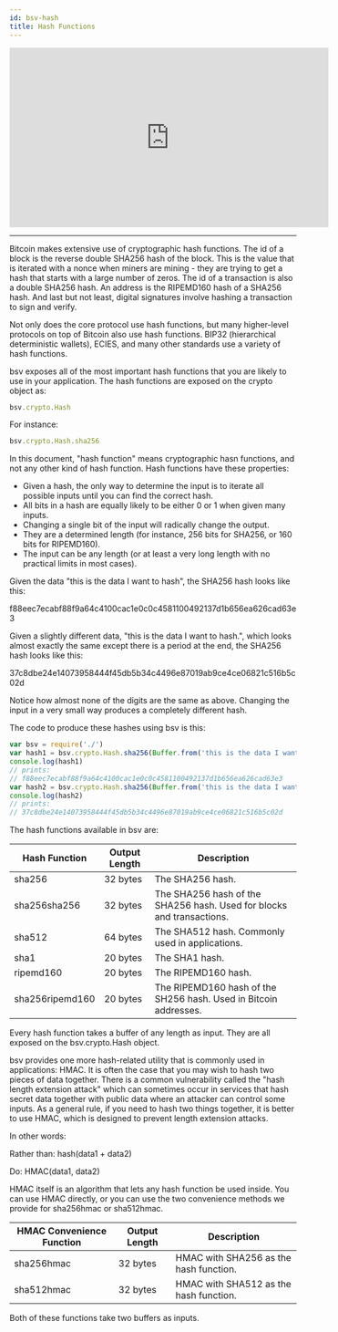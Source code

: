 ```yaml
---
id: bsv-hash
title: Hash Functions
---
```


<iframe width="560" height="315" src="https://www.youtube.com/embed/Oviz0k3OHNU" frameborder="0" allow="accelerometer; autoplay; encrypted-media; gyroscope; picture-in-picture" allowfullscreen></iframe>

---------------------

Bitcoin makes extensive use of cryptographic hash functions. The id of a block
is the reverse double SHA256 hash of the block. This is the value that is
iterated with a nonce when miners are mining - they are trying to get a hash
that starts with a large number of zeros. The id of a transaction is also a
double SHA256 hash. An address is the RIPEMD160 hash of a SHA256 hash. And last
but not least, digital signatures involve hashing a transaction to sign and
verify.

Not only does the core protocol use hash functions, but many higher-level
protocols on top of Bitcoin also use hash functions. BIP32 (hierarchical
deterministic wallets), ECIES, and many other standards use a variety of hash
functions.

bsv exposes all of the most important hash functions that you are likely to use
in your application. The hash functions are exposed on the crypto object as:

```javascript
bsv.crypto.Hash
```

For instance:

```javascript
bsv.crypto.Hash.sha256
```

In this document, "hash function" means cryptographic hasn functions, and not
any other kind of hash function. Hash functions have these properties:

* Given a hash, the only way to determine the input is to iterate all possible inputs until you can find the correct hash.
* All bits in a hash are equally likely to be either 0 or 1 when given many inputs.
* Changing a single bit of the input will radically change the output.
* They are a determined length (for instance, 256 bits for SHA256, or 160 bits for RIPEMD160).
* The input can be any length (or at least a very long length with no practical limits in most cases).

Given the data "this is the data I want to hash", the SHA256 hash looks like this:

f88eec7ecabf88f9a64c4100cac1e0c0c4581100492137d1b656ea626cad63e3

Given a slightly different data, "this is the data I want to hash.", which looks
almost exactly the same except there is a period at the end, the SHA256 hash
looks like this:

37c8dbe24e14073958444f45db5b34c4496e87019ab9ce4ce06821c516b5c02d

Notice how almost none of the digits are the same as above. Changing the input
in a very small way produces a completely different hash.

The code to produce these hashes using bsv is this:

```javascript
var bsv = require('./')
var hash1 = bsv.crypto.Hash.sha256(Buffer.from('this is the data I want to hash')).toString('hex')
console.log(hash1)
// prints:
// f88eec7ecabf88f9a64c4100cac1e0c0c4581100492137d1b656ea626cad63e3
var hash2 = bsv.crypto.Hash.sha256(Buffer.from('this is the data I want to hash.')).toString('hex')
console.log(hash2)
// prints:
// 37c8dbe24e14073958444f45db5b34c4496e87019ab9ce4ce06821c516b5c02d
```

The hash functions available in bsv are:

| Hash Function   | Output Length | Description                                                           |
|-----------------|---------------|-----------------------------------------------------------------------|
| sha256          | 32 bytes      | The SHA256 hash.                                                      |
| sha256sha256    | 32 bytes      | The SHA256 hash of the SHA256 hash. Used for blocks and transactions. |
| sha512          | 64 bytes      | The SHA512 hash. Commonly used in applications.                       |
| sha1            | 20 bytes      | The SHA1 hash.                                                        |
| ripemd160       | 20 bytes      | The RIPEMD160 hash.                                                   |
| sha256ripemd160 | 20 bytes      | The RIPEMD160 hash of the SH256 hash. Used in Bitcoin addresses.      |

Every hash function takes a buffer of any length as input. They are all exposed
on the bsv.crypto.Hash object.

bsv provides one more hash-related utility that is commonly used in
applications: HMAC. It is often the case that you may wish to hash two pieces of
data together. There is a common vulnerability called the "hash length extension
attack" which can sometimes occur in services that hash secret data together
with public data where an attacker can control some inputs. As a general rule,
if you need to hash two things together, it is better to use HMAC, which is
designed to prevent length extension attacks.

In other words:

Rather than: hash(data1 + data2)

Do: HMAC(data1, data2)

HMAC itself is an algorithm that lets any hash function be used inside. You can
use HMAC directly, or you can use the two convenience methods we provide for
sha256hmac or sha512hmac.

| HMAC Convenience Function | Output Length | Description                            |
|---------------------------|---------------|----------------------------------------|
| sha256hmac                | 32 bytes      | HMAC with SHA256 as the hash function. |
| sha512hmac                | 32 bytes      | HMAC with SHA512 as the hash function. |

Both of these functions take two buffers as inputs.
